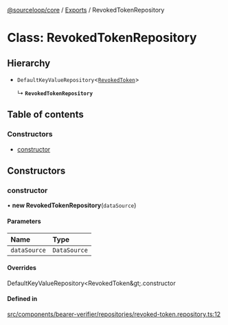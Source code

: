 [@sourceloop/core](../README.md) / [Exports](../modules.md) / RevokedTokenRepository

# Class: RevokedTokenRepository

## Hierarchy

- `DefaultKeyValueRepository`<[`RevokedToken`](RevokedToken.md)\>

  ↳ **`RevokedTokenRepository`**

## Table of contents

### Constructors

- [constructor](RevokedTokenRepository.md#constructor)

## Constructors

### constructor

• **new RevokedTokenRepository**(`dataSource`)

#### Parameters

| Name | Type |
| :------ | :------ |
| `dataSource` | `DataSource` |

#### Overrides

DefaultKeyValueRepository&lt;RevokedToken\&gt;.constructor

#### Defined in

[src/components/bearer-verifier/repositories/revoked-token.repository.ts:12](https://github.com/sourcefuse/loopback4-microservice-catalog/blob/53060ad88/packages/core/src/components/bearer-verifier/repositories/revoked-token.repository.ts#L12)

